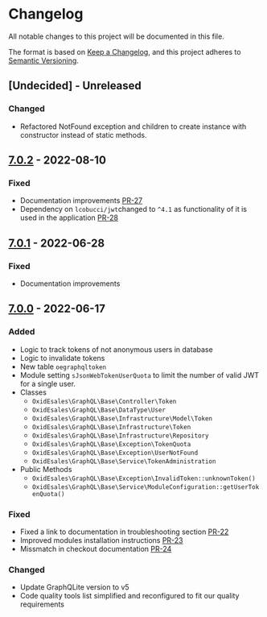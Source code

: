 # Changelog
All notable changes to this project will be documented in this file.

The format is based on [Keep a Changelog](https://keepachangelog.com/en/1.0.0/),
and this project adheres to [Semantic Versioning](https://semver.org/spec/v2.0.0.html).

## [Undecided] - Unreleased

### Changed
- Refactored NotFound exception and children to create instance with constructor instead of static methods.

## [7.0.2] - 2022-08-10

### Fixed
- Documentation improvements [PR-27](https://github.com/OXID-eSales/graphql-base-module/pull/27)
- Dependency on `lcobucci/jwt`changed to `^4.1` as functionality of it is used in the application [PR-28](https://github.com/OXID-eSales/graphql-base-module/pull/28)

## [7.0.1] - 2022-06-28

### Fixed
- Documentation improvements

## [7.0.0] - 2022-06-17

### Added
- Logic to track tokens of not anonymous users in database
- Logic to invalidate tokens
- New table `oegraphqltoken`
- Module setting `sJsonWebTokenUserQuota` to limit the number of valid JWT for a single user.
- Classes
  - `OxidEsales\GraphQL\Base\Controller\Token`
  - `OxidEsales\GraphQL\Base\DataType\User`
  - `OxidEsales\GraphQL\Base\Infrastructure\Model\Token`
  - `OxidEsales\GraphQL\Base\Infrastructure\Token`
  - `OxidEsales\GraphQL\Base\Infrastructure\Repository`
  - `OxidEsales\GraphQL\Base\Exception\TokenQuota`
  - `OxidEsales\GraphQL\Base\Exception\UserNotFound`
  - `OxidEsales\GraphQL\Base\Service\TokenAdministration`
- Public Methods
  - `OxidEsales\GraphQL\Base\Exception\InvalidToken::unknownToken()`
  - `OxidEsales\GraphQL\Base\Service\ModuleConfiguration::getUserTokenQuota()`

### Fixed
- Fixed a link to documentation in troubleshooting section [PR-22](https://github.com/OXID-eSales/graphql-base-module/pull/22)
- Improved modules installation instructions [PR-23](https://github.com/OXID-eSales/graphql-base-module/pull/23)
- Missmatch in checkout documentation [PR-24](https://github.com/OXID-eSales/graphql-base-module/pull/24)

### Changed
- Update GraphQLite version to v5
- Code quality tools list simplified and reconfigured to fit our quality requirements

[7.0.2]: https://github.com/OXID-eSales/graphql-base-module/compare/v7.0.1...v7.0.2
[7.0.1]: https://github.com/OXID-eSales/graphql-base-module/compare/v7.0.0...v7.0.1
[7.0.0]: https://github.com/OXID-eSales/graphql-base-module/compare/v6.0.2...v7.0.0
